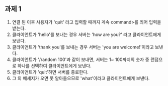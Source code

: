 ## 과제 1

1. 연결 된 이후 사용자가 'quit' 라고 입력할 때까지 계속 command>를 띄어 입력을 받는다.
2. 클라이언트가 'hello'를 보내는 경우 서버는 'how are you?' 라고 클라이언트에게 보낸다.
3. 클라이언트가 'thank you'를 보내는 경우 서버는 'you are welcome!'이라고 보낸다.
4. 클라이언트가 '/random 100'과 같이 보내면, 서버는 1~ 100까지의 숫자 중 랜덤으로 하나를 선택하여 클라이언트에게 보낸다.
5. 클라이언트가 'quit'하면 서버를 종료한다.
6. 그 외 메세지가 오면 못 알아들으므로 'what'이라고 클라이언트에게 보낸다.